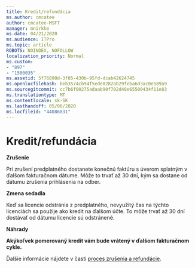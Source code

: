 ```yaml
---
title: Kredit/refundácia
ms.author: cmcatee
author: cmcatee-MSFT
manager: mnirkhe
ms.date: 04/21/2020
ms.audience: ITPro
ms.topic: article
ROBOTS: NOINDEX, NOFOLLOW
localization_priority: Normal
ms.custom:
- "897"
- "1500035"
ms.assetid: 5f76890d-3f85-430b-95fd-dcab42624745
ms.openlocfilehash: beb3574cb94f5ede8282ab29feba6d3ac0e589a9
ms.sourcegitcommit: cc7b6f00275adaab90f702d48e65500434f11e83
ms.translationtype: MT
ms.contentlocale: sk-SK
ms.lasthandoff: 05/06/2020
ms.locfileid: "44086831"
---
```

# <a name="creditrefund"></a>Kredit/refundácia

**Zrušenie**
  
Pri zrušení predplatného dostanete konečnú faktúru s úverom splatným v ďalšom fakturačnom dátume. Môže to trvať až 30 dní, kým sa dostane od dátumu zrušenia prihlásenia na odber.
  
**Zmena sedadla**
  
Keď sa licencie odstránia z predplatného, nevyužitý čas na týchto licenciách sa použije ako kredit na ďalšom účte. To môže trvať až 30 dní dostávať od dátumu licencie sú odstránené.

**Náhrady**

**Akýkoľvek pomerovaný kredit vám bude vrátený v ďalšom fakturačnom cykle.**

Ďalšie informácie nájdete v časti [proces zrušenia a refundácie](https://docs.microsoft.com/microsoft-365/commerce/subscriptions/cancel-your-subscription?view=o365-worldwide). 
